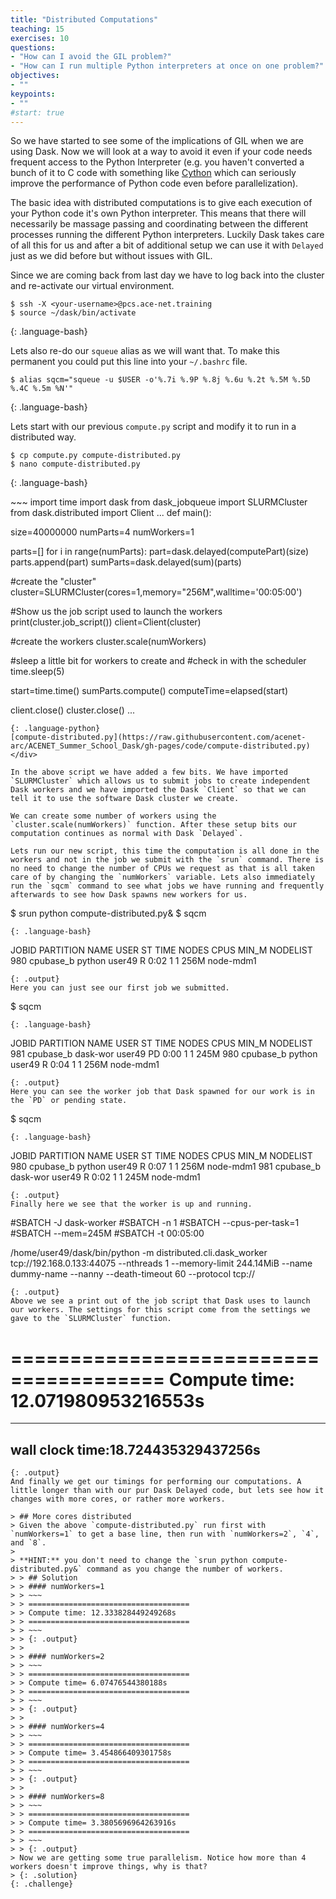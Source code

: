 ```yaml
---
title: "Distributed Computations"
teaching: 15
exercises: 10
questions:
- "How can I avoid the GIL problem?"
- "How can I run multiple Python interpreters at once on one problem?"
objectives:
- ""
keypoints:
- ""
#start: true
---
```


So we have started to see some of the implications of GIL when we are using Dask. Now we will look at a way to avoid it even if your code needs frequent access to the Python Interpreter (e.g. you haven't converted a bunch of it to C code with something like [Cython](https://cython.org/) which can seriously improve the performance of Python code even before parallelization).

The basic idea with distributed computations is to give each execution of your Python code it's own Python interpreter. This means that there will necessarily be massage passing and coordinating between the different processes running the different Python interpreters. Luckily Dask takes care of all this for us and after a bit of additional setup we can use it with `Delayed` just as we did before but without issues with GIL.

Since we are coming back from last day we have to log back into the cluster and re-activate our virtual environment.

~~~
$ ssh -X <your-username>@pcs.ace-net.training
$ source ~/dask/bin/activate
~~~
{: .language-bash}

Lets also re-do our `squeue` alias as we will want that. To make this permanent you could put this line into your `~/.bashrc` file.
~~~
$ alias sqcm="squeue -u $USER -o'%.7i %.9P %.8j %.6u %.2t %.5M %.5D %.4C %.5m %N'"
~~~
{: .language-bash}

Lets start with our previous `compute.py` script and modify it to run in a distributed way.

~~~
$ cp compute.py compute-distributed.py
$ nano compute-distributed.py
~~~
{: .language-bash}

<div class="gitfile" markdown="1">
~~~
import time
import dask
from dask_jobqueue import SLURMCluster
from dask.distributed import Client
...
def main():

  size=40000000
  numParts=4
  numWorkers=1

  parts=[]
  for i in range(numParts):
    part=dask.delayed(computePart)(size)
    parts.append(part)
  sumParts=dask.delayed(sum)(parts)

  #create the "cluster"
  cluster=SLURMCluster(cores=1,memory="256M",walltime='00:05:00')

  #Show us the job script used to launch the workers
  print(cluster.job_script())
  client=Client(cluster)

  #create the workers
  cluster.scale(numWorkers)

  #sleep a little bit for workers to create and
  #check in with the scheduler
  time.sleep(5)

  start=time.time()
  sumParts.compute()
  computeTime=elapsed(start)

  client.close()
  cluster.close()
...
~~~
{: .language-python}
[compute-distributed.py](https://raw.githubusercontent.com/acenet-arc/ACENET_Summer_School_Dask/gh-pages/code/compute-distributed.py)
</div>

In the above script we have added a few bits. We have imported `SLURMCluster` which allows us to submit jobs to create independent Dask workers and we have imported the Dask `Client` so that we can tell it to use the software Dask cluster we create.

We can create some number of workers using the `cluster.scale(numWorkers)` function. After these setup bits our computation continues as normal with Dask `Delayed`.

Lets run our new script, this time the computation is all done in the workers and not in the job we submit with the `srun` command. There is no need to change the number of CPUs we request as that is all taken care of by changing the `numWorkers` variable. Lets also immediately run the `sqcm` command to see what jobs we have running and frequently afterwards to see how Dask spawns new workers for us.
~~~
$ srun python compute-distributed.py&
$ sqcm
~~~
{: .language-bash}
~~~
  JOBID PARTITION     NAME   USER ST  TIME NODES CPUS MIN_M NODELIST
    980 cpubase_b   python user49  R  0:02     1    1  256M node-mdm1
~~~
{: .output}
Here you can just see our first job we submitted.
~~~
$ sqcm
~~~
{: .language-bash}
~~~
  JOBID PARTITION     NAME   USER ST  TIME NODES CPUS MIN_M NODELIST
    981 cpubase_b dask-wor user49 PD  0:00     1    1  245M
    980 cpubase_b   python user49  R  0:04     1    1  256M node-mdm1
~~~
{: .output}
Here you can see the worker job that Dask spawned for our work is in the `PD` or pending state.
~~~
$ sqcm
~~~
{: .language-bash}
~~~
  JOBID PARTITION     NAME   USER ST  TIME NODES CPUS MIN_M NODELIST
    980 cpubase_b   python user49  R  0:07     1    1  256M node-mdm1
    981 cpubase_b dask-wor user49  R  0:02     1    1  245M node-mdm1
~~~
{: .output}
Finally here we see that the worker is up and running.
~~~
#SBATCH -J dask-worker
#SBATCH -n 1
#SBATCH --cpus-per-task=1
#SBATCH --mem=245M
#SBATCH -t 00:05:00

/home/user49/dask/bin/python -m distributed.cli.dask_worker tcp://192.168.0.133:44075 --nthreads 1 --memory-limit 244.14MiB --name dummy-name --nanny --death-timeout 60 --protocol tcp://
~~~
{: .output}
Above we see a print out of the job script that Dask uses to launch our workers. The settings for this script come from the settings we gave to the `SLURMCluster` function.

~~~
=======================================
Compute time: 12.071980953216553s
=======================================


----------------------------------------
wall clock time:18.724435329437256s
----------------------------------------
~~~
{: .output}
And finally we get our timings for performing our computations. A little longer than with our pur Dask Delayed code, but lets see how it changes with more cores, or rather more workers.

> ## More cores distributed
> Given the above `compute-distributed.py` run first with `numWorkers=1` to get a base line, then run with `numWorkers=2`, `4`, and `8`.
> 
> **HINT:** you don't need to change the `srun python compute-distributed.py&` command as you change the number of workers.
> > ## Solution
> > #### numWorkers=1
> > ~~~
> > ====================================
> > Compute time: 12.333828449249268s
> > ====================================
> > ~~~
> > {: .output}
> > 
> > #### numWorkers=2
> > ~~~
> > ====================================
> > Compute time= 6.07476544380188s
> > ====================================
> > ~~~
> > {: .output}
> > 
> > #### numWorkers=4
> > ~~~
> > ====================================
> > Compute time= 3.454866409301758s
> > ====================================
> > ~~~
> > {: .output}
> > 
> > #### numWorkers=8
> > ~~~
> > ====================================
> > Compute time= 3.3805696964263916s
> > ====================================
> > ~~~
> > {: .output}
> Now we are getting some true parallelism. Notice how more than 4 workers doesn't improve things, why is that?
> {: .solution}
{: .challenge}
